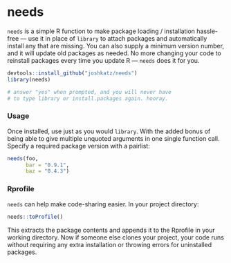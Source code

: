 <!-- README.md is generated from readme-src.Rmd. Please edit that file -->



# needs

`needs` is a simple R function to make package loading / installation hassle-free &mdash; use it in place of `library` to attach packages and automatically install any that are missing. You can also supply a minimum version number, and it will update old packages as needed. No more changing your code to reinstall packages every time you update R &mdash; `needs` does it for you.


```r
devtools::install_github("joshkatz/needs")
library(needs)   

# answer "yes" when prompted, and you will never have
# to type library or install.packages again. hooray.
```

### Usage
Once installed, use just as you would `library`. With the added bonus of being able to give multiple unquoted arguments in one single function call. Specify a required package version with a pairlist:


```r
needs(foo,
      bar = "0.9.1",
      baz = "0.4.3")
```


### Rprofile
`needs` can help make code-sharing easier. In your project directory:

```r
needs::toProfile()
```
This extracts the package contents and appends it to the Rprofile in your working directory. Now if someone else clones your project, your code runs without requiring any extra installation or throwing errors for uninstalled packages.
